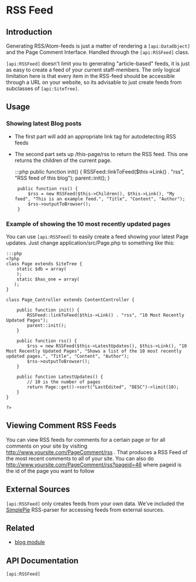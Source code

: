 # RSS Feed

## Introduction

Generating RSS/Atom-feeds is just a matter of rendering a `[api:DataObject]` and the Page Comment Interface. 
Handled through the `[api:RSSFeed]` class.

`[api:RSSFeed]` doesn't limit you to generating "article-based" feeds, it is just as easy to create a feed of your current
staff-members. The only logical limitation here is that every item in the RSS-feed should be accessible through a URL on
your website, so its advisable to just create feeds from subclasses of `[api:SiteTree]`.

## Usage

### Showing latest Blog posts

*  The first part will add an appropriate link tag for autodetecting RSS feeds
*  The second part sets up /this-page/rss to return the RSS feed.  This one returns the children of the current page.

	:::php
		public function init() {
			RSSFeed::linkToFeed($this->Link() . "rss", "RSS feed of this blog");
			parent::init();
		}
		
		public function rss() {
			$rss = new RSSFeed($this->Children(), $this->Link(), "My feed", "This is an example feed.", "Title", "Content", "Author");
			$rss->outputToBrowser();
		}


### Example of showing the 10 most recently updated pages


You can use `[api:RSSFeed]` to easily create a feed showing your latest Page
updates. Just change application/src/Page.php to something like this:

	:::php
	<?php
	class Page extends SiteTree {
		static $db = array(
		);
		static $has_one = array(
	   );
	}
	
	class Page_Controller extends ContentController {
		
		public function init() {
			RSSFeed::linkToFeed($this->Link() . "rss", "10 Most Recently Updated Pages");
			parent::init();
		}
		
		public function rss() {
			$rss = new RSSFeed($this->LatestUpdates(), $this->Link(), "10 Most Recently Updated Pages", "Shows a list of the 10 most recently updated pages.", "Title", "Content", "Author");
			$rss->outputToBrowser();
		}
	
		public function LatestUpdates() {
			// 10 is the number of pages
			return Page::get()->sort("LastEdited", "DESC")->limit(10);
		} 
	}
	
	?>

## Viewing Comment RSS Feeds

You can view RSS feeds for comments for a certain page or for all comments on your site by visiting
http://www.yoursite.com/PageComment/rss . That produces a RSS Feed of the most recent comments to all of your site. You
can also do http://www.yoursite.com/PageComment/rss?pageid=46 where pageid is the id of the page you want to follow


## External Sources

`[api:RSSFeed]` only creates feeds from your own data. We've included the [SimplePie](http://simplepie.org) RSS-parser for
accessing feeds from external sources.


## Related

*  [blog module](http://silverstripe.org/blog-module)

## API Documentation
`[api:RSSFeed]`